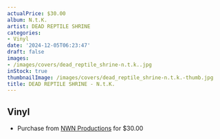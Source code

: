 ```yaml
---
actualPrice: $30.00
album: N.t.K.
artist: DEAD REPTILE SHRINE
categories:
- Vinyl
date: '2024-12-05T06:23:47'
draft: false
images:
- /images/covers/dead_reptile_shrine-n.t.k..jpg
inStock: true
thumbnailImage: /images/covers/dead_reptile_shrine-n.t.k.-thumb.jpg
title: DEAD REPTILE SHRINE - N.t.K.
---
```


## Vinyl
* Purchase from [NWN Productions](http://shop.nwnprod.com/index.php?route=product/product&path=75&product_id=57867&sort=pd.name&order=ASC) for $30.00

